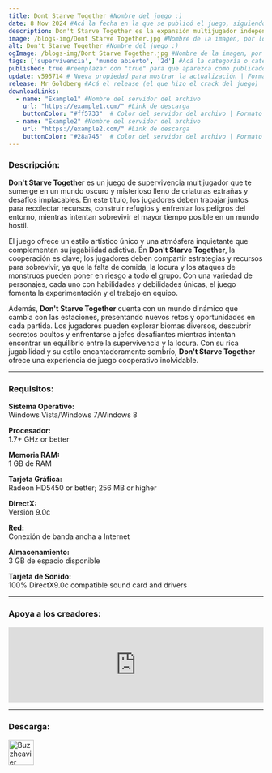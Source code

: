 ```yaml
---
title: Dont Starve Together #Nombre del juego :)
date: 8 Nov 2024 #Acá la fecha en la que se publicó el juego, siguiendo este formato: Dia "30", Mes "Oct", Año "2024" = como debe quedar: 30 Oct 2024
description: Don't Starve Together es la expansión multijugador independiente del juego de supervivencia sin límites Don't Starve. #Acá una mini descripción del juego
image: /blogs-img/Dont Starve Together.jpg #Nombre de la imagen, por lo general es exactamente el mismo nombre que el juego excluyendo lo ":" (Dos puntos)
alt: Don't Starve Together #Nombre del juego :)
ogImage: /blogs-img/Dont Starve Together.jpg #Nombre de la imagen, por lo general es exactamente el mismo nombre que el juego excluyendo lo ":" (Dos puntos)
tags: ['supervivencia', 'mundo abierto', '2d'] #Acá la categoría o categorías del juego, si es más de una se coloca en este formato: ['categoría1', 'categoría2']
published: true #reemplazar con "true" para que aparezca como publicado
update: v595714 # Nueva propiedad para mostrar la actualización | Formato: v1.0.0
release: Mr Goldberg #Acá el release (el que hizo el crack del juego) | Formato: Nicolhetti
downloadLinks:
  - name: "Example1" #Nombre del servidor del archivo
    url: "https://example1.com/" #Link de descarga
    buttonColor: "#ff5733"  # Color del servidor del archivo | Formato hexadecimal | MediaFire: #0171F0 | Buzzheavier: #FF6600 |
  - name: "Example2" #Nombre del servidor del archivo
    url: "https://example2.com/" #Link de descarga
    buttonColor: "#28a745"  # Color del servidor del archivo | Formato hexadecimal | MediaFire: #0171F0 | Buzzheavier: #FF6600 |
---
```


<!--En VSCode seleccionando una palabra, por ejemplo: "Don't Starve Together" y apretando Ctrl+F2 se seleccionan todas las palabras iguales-->

### Descripción:
**Don't Starve Together** es un juego de supervivencia multijugador que te sumerge en un mundo oscuro y misterioso lleno de criaturas extrañas y desafíos implacables. En este título, los jugadores deben trabajar juntos para recolectar recursos, construir refugios y enfrentar los peligros del entorno, mientras intentan sobrevivir el mayor tiempo posible en un mundo hostil.

El juego ofrece un estilo artístico único y una atmósfera inquietante que complementan su jugabilidad adictiva. En **Don't Starve Together**, la cooperación es clave; los jugadores deben compartir estrategias y recursos para sobrevivir, ya que la falta de comida, la locura y los ataques de monstruos pueden poner en riesgo a todo el grupo. Con una variedad de personajes, cada uno con habilidades y debilidades únicas, el juego fomenta la experimentación y el trabajo en equipo.

Además, **Don't Starve Together** cuenta con un mundo dinámico que cambia con las estaciones, presentando nuevos retos y oportunidades en cada partida. Los jugadores pueden explorar biomas diversos, descubrir secretos ocultos y enfrentarse a jefes desafiantes mientras intentan encontrar un equilibrio entre la supervivencia y la locura. Con su rica jugabilidad y su estilo encantadoramente sombrío, **Don't Starve Together** ofrece una experiencia de juego cooperativo inolvidable.

<!--Prompt para Chat-GPT: Hazme una descripción para el juego "Don't Starve Together" y cada que menciones "Don't Starve Together" ponlo en negrita -->

---

### Requisitos:
**Sistema Operativo:**  
Windows Vista/Windows 7/Windows 8

**Procesador:**  
 1.7+ GHz or better

**Memoria RAM:**  
1 GB de RAM

**Tarjeta Gráfica:**  
Radeon HD5450 or better; 256 MB or higher

**DirectX:**  
Versión 9.0c

**Red:**  
Conexión de banda ancha a Internet

**Almacenamiento:**  
3 GB de espacio disponible

**Tarjeta de Sonido:**  
100% DirectX9.0c compatible sound card and drivers

<!--Si falta o sobra un requisito se quita o se agrega manteniendo el mismo formato-->

---

### Apoya a los creadores:
<iframe src="https://store.steampowered.com/widget/322330/" frameborder="0" style="background-color: transparent; width: 100% !important; aspect-ratio: 646 / 190;"></iframe>

<!--Reemplazar los numeros (AppID) del juego (en este caso 2668510) por el numero (AppID) correspondiente con el juego a publicar-->
<!--El AppID se encuentra en la URL del Juego en Steam-->

---

### Descarga:

[<img src="https://gist.github.com/cxmeel/0dbc95191f239b631c3874f4ccf114e2/raw/download.svg" alt="Buzzheavier" height="50" />](https://buzzheavier.com/f/GX3FAytf0AA)

<!-- # se debe reemplazar por el link de descarga-->

<!--NOMBRE-DEL-SERVICIO se debe reemplazar por el servicio donde está subido el juego-->